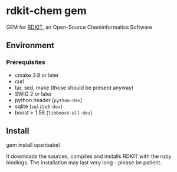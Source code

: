 
# rdkit-chem gem

GEM for [RDKIT](http://rdkit.org/), an Open-Source Cheminformatics Software

## Environment

### Prerequisites
  * cmake 3.8 or later
  * curl
  * tar, sed, make (those should be present anyway)
  * SWIG 2 or later
  * python header (`python-dev`)
  * sqlite (`sqlite3-dev`)
  * boost > 1.58 (`libboost-all-dev`)
  

## Install
gem install openbabel

It downloads the sources, compiles and installs RDKIT with the ruby bindings.
The installation may last very long - please be patient.

